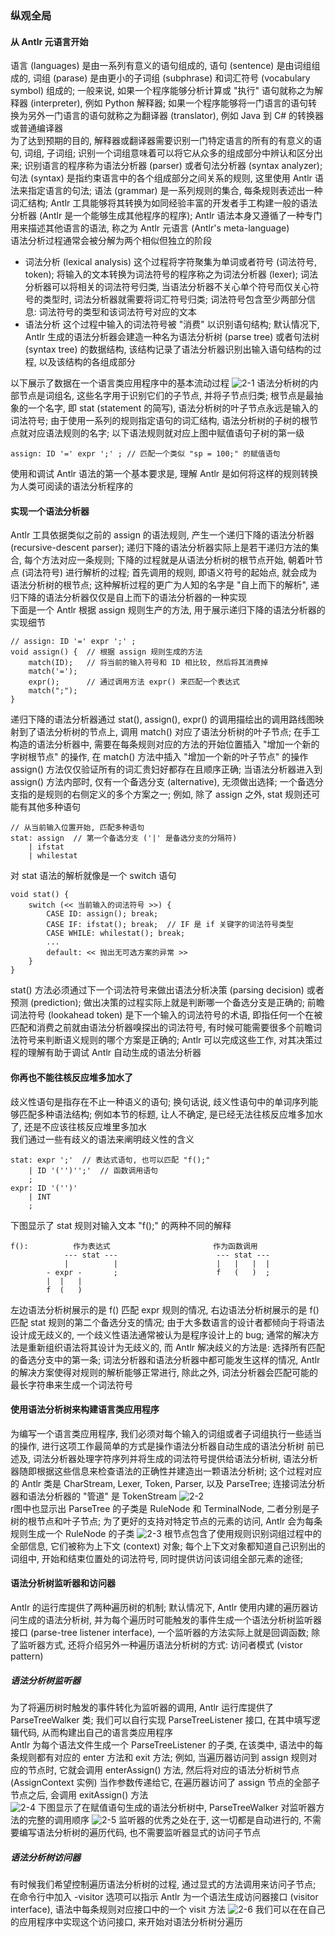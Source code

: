 ### 纵观全局

#### 从 Antlr 元语言开始
语言 (languages) 是由一系列有意义的语句组成的, 语句 (sentence) 是由词组组成的, 词组 (parase) 是由更小的子词组 (subphrase) 和词汇符号 (vocabulary symbol) 组成的; 一般来说, 如果一个程序能够分析计算或 "执行" 语句就称之为解释器 (interpreter), 例如 Python 解释器; 如果一个程序能够将一门语言的语句转换为另外一门语言的语句就称之为翻译器 (translator), 例如 Java 到 C# 的转换器或普通编译器  
为了达到预期的目的, 解释器或翻译器需要识别一门特定语言的所有的有意义的语句, 词组, 子词组; 识别一个词组意味着可以将它从众多的组成部分中辨认和区分出来; 识别语言的程序称为语法分析器 (parser) 或者句法分析器 (syntax analyzer); 句法 (syntax) 是指约束语言中的各个组成部分之间关系的规则, 这里使用 Antlr 语法来指定语言的句法; 语法 (grammar) 是一系列规则的集合, 每条规则表述出一种词汇结构; Antlr 工具能够将其转换为如同经验丰富的开发者手工构建一般的语法分析器 (Antlr 是一个能够生成其他程序的程序); Antlr 语法本身又遵循了一种专门用来描述其他语言的语法, 称之为 Antlr 元语言 (Antlr's meta-language)  
语法分析过程通常会被分解为两个相似但独立的阶段
- 词法分析 (lexical analysis)
这个过程将字符聚集为单词或者符号 (词法符号, token); 将输入的文本转换为词法符号的程序称之为词法分析器 (lexer); 词法分析器可以将相关的词法符号归类, 当语法分析器不关心单个符号而仅关心符号的类型时, 词法分析器就需要将词汇符号归类; 词法符号包含至少两部分信息: 词法符号的类型和该词法符号对应的文本
- 语法分析
这个过程中输入的词法符号被 "消费" 以识别语句结构; 默认情况下,  Antlr 生成的语法分析器会建造一种名为语法分析树 (parse tree) 或者句法树 (syntax tree) 的数据结构, 该结构记录了语法分析器识别出输入语句结构的过程, 以及该结构的各组成部分

以下展示了数据在一个语言类应用程序中的基本流动过程
![2-1](images/2-1.png)
语法分析树的内部节点是词组名, 这些名字用于识别它们的子节点, 并将子节点归类; 根节点是最抽象的一个名字, 即 stat (statement 的简写), 语法分析树的叶子节点永远是输入的词法符号; 由于使用一系列的规则指定语句的词汇结构, 语法分析树的子树的根节点就对应语法规则的名字; 以下语法规则就对应上图中赋值语句子树的第一级
```
assign: ID '=' expr ';' ; // 匹配一个类似 "sp = 100;" 的赋值语句
```
使用和调试 Antlr 语法的第一个基本要求是, 理解 Antlr 是如何将这样的规则转换为人类可阅读的语法分析程序的

#### 实现一个语法分析器
Antlr 工具依据类似之前的 assign 的语法规则, 产生一个递归下降的语法分析器 (recursive-descent parser); 递归下降的语法分析器实际上是若干递归方法的集合, 每个方法对应一条规则; 下降的过程就是从语法分析树的根节点开始, 朝着叶节点 (词法符号) 进行解析的过程; 首先调用的规则, 即语义符号的起始点, 就会成为语法分析树的根节点; 这种解析过程的更广为人知的名字是 "自上而下的解析", 递归下降的语法分析器仅仅是自上而下的语法分析器的一种实现  
下面是一个 Antlr 根据 assign 规则生产的方法, 用于展示递归下降的语法分析器的实现细节
```
// assign: ID '=' expr ';' ;
void assign() {  // 根据 assign 规则生成的方法
    match(ID);   // 将当前的输入符号和 ID 相比较, 然后将其消费掉
    match('=');  
    expr();      // 通过调用方法 expr() 来匹配一个表达式
    match(";");
}
```
递归下降的语法分析器通过 stat(), assign(), expr() 的调用描绘出的调用路线图映射到了语法分析树的节点上, 调用 match() 对应了语法分析树的叶子节点; 在手工构造的语法分析器中, 需要在每条规则对应的方法的开始位置插入 "增加一个新的字树根节点" 的操作, 在 match() 方法中插入 "增加一个新的叶子节点" 的操作  
assign() 方法仅仅验证所有的词汇贵妇好都存在且顺序正确; 当语法分析器进入到 assign() 方法内部时, 仅有一个备选分支 (alternative), 无须做出选择; 一个备选分支指的是规则的右侧定义的多个方案之一; 例如, 除了 assign 之外, stat 规则还可能有其他多种语句
```
// 从当前输入位置开始, 匹配多种语句
stat: assign  // 第一个备选分支 ('|' 是备选分支的分隔符)
    | ifstat
    | whilestat
```
对 stat 语法的解析就像是一个 switch 语句
```
void stat() {
    switch (<< 当前输入的词法符号 >>) {
        CASE ID: assign(); break;
        CASE IF: ifstat(); break;  // IF 是 if 关键字的词法符号类型
        CASE WHILE: whilestat(); break;
        ...
        default: << 抛出无可选方案的异常 >>
    }
}
```
stat() 方法必须通过下一个词法符号来做出语法分析决策 (parsing decision) 或者预测 (prediction); 做出决策的过程实际上就是判断哪一个备选分支是正确的; 前瞻词法符号 (lookahead token) 是下一个输入的词法符号的术语, 即指任何一个在被匹配和消费之前就由语法分析器嗅探出的词法符号, 有时候可能需要很多个前瞻词法符号来判断语义规则的哪个方案是正确的; Antlr 可以完成这些工作, 对其决策过程的理解有助于调试 Antlr 自动生成的语法分析器

#### 你再也不能往核反应堆多加水了
歧义性语句是指存在不止一种语义的语句; 换句话说, 歧义性语句中的单词序列能够匹配多种语法结构; 例如本节的标题, 让人不确定, 是已经无法往核反应堆多加水了, 还是不应该往核反应堆里多加水  
我们通过一些有歧义的语法来阐明歧义性的含义
```
stat: expr ';'  // 表达式语句, 也可以匹配 "f();"
    | ID '('')'';'  // 函数调用语句
    ;
expr: ID '('')'
    | INT
    ;
```
下图显示了 stat 规则对输入文本 "f();" 的两种不同的解释
```
f():          作为表达式                       作为函数调用
            --- stat ---                      --- stat ---
            |          |                      |   |   |  |
        - expr -       ;                      f   (   )  ;
        |  |   |
        f  (   )      
```
左边语法分析树展示的是 f() 匹配 expr 规则的情况, 右边语法分析树展示的是 f() 匹配 stat 规则的第二个备选分支的情况; 由于大多数语言的设计者都倾向于将语法设计成无歧义的, 一个歧义性语法通常被认为是程序设计上的 bug; 通常的解决方法是重新组织语法将其设计为无歧义的, 而 Antlr 解决歧义的方法是: 选择所有匹配的备选分支中的第一条; 词法分析器和语法分析器中都可能发生这样的情况, Antlr 的解决方案使得对规则的解析能够正常进行, 除此之外, 词法分析器会匹配可能的最长字符串来生成一个词法符号

#### 使用语法分析树来构建语言类应用程序
为编写一个语言类应用程序, 我们必须对每个输入的词组或者子词组执行一些适当的操作, 进行这项工作最简单的方式是操作语法分析器自动生成的语法分析树
前已述及, 词法分析器处理字符序列并将生成的词法符号提供给语法分析树, 语法分析器随即根据这些信息来检查语法的正确性并建造出一颗语法分析树; 这个过程对应的 Antlr 类是 CharStream, Lexer, Token, Parser, 以及 ParseTree; 连接词法分析器和语法分析器的 "管道" 是 TokenStream
![2-2](images/2-2.png)  
r图中也显示出 ParseTree 的子类是 RuleNode 和 TerminalNode, 二者分别是子树的根节点和叶子节点; 为了更好的支持对特定节点的元素的访问, Antlr 会为每条规则生成一个 RuleNode 的子类
![2-3](images/2-3.png)
根节点包含了使用规则识别词组过程中的全部信息, 它们被称为上下文 (context) 对象; 每个上下文对象都知道自己识别出的词组中, 开始和结束位置处的词法符号, 同时提供访问该词组全部元素的途径;

#### 语法分析树监听器和访问器
Antlr 的运行库提供了两种遍历树的机制; 默认情况下, Antlr 使用内建的遍历器访问生成的语法分析树, 并为每个遍历时可能触发的事件生成一个语法分析树监听器接口 (parse-tree listener interface), 一个监听器的方法实际上就是回调函数; 除了监听器方式, 还将介绍另外一种遍历语法分析树的方式: 访问者模式 (vistor pattern)

##### 语法分析树监听器
为了将遍历树时触发的事件转化为监听器的调用, Antlr 运行库提供了 ParseTreeWalker 类; 我们可以自行实现 ParseTreeListener 接口, 在其中填写逻辑代码, 从而构建出自己的语言类应用程序  
Antlr 为每个语法文件生成一个 ParseTreeListener 的子类, 在该类中, 语法中的每条规则都有对应的 enter 方法和 exit 方法; 例如, 当遍历器访问到 assign 规则对应的节点时, 它就会调用 enterAssign() 方法, 然后将对应的语法分析树节点 (AssignContext 实例) 当作参数传递给它, 在遍历器访问了 assign 节点的全部子节点之后, 会调用 exitAssign() 方法  
![2-4](images/2-4.png)
下图显示了在赋值语句生成的语法分析树中, ParseTreeWalker 对监听器方法的完整的调用顺序
![2-5](images/2-5.png)
监听器的优秀之处在于, 这一切都是自动进行的, 不需  要编写语法分析树的遍历代码, 也不需要监听器显式的访问子节点

##### 语法分析树访问器
有时候我们希望控制遍历语法分析树的过程, 通过显式的方法调用来访问子节点; 在命令行中加入 -visitor 选项可以指示 Antlr 为一个语法生成访问器接口 (visitor interface), 语法中每条规则对应接口中的一个 visit 方法
![2-6](images/2-6.png)
我们可以在在自己的应用程序中实现这个访问接口, 来开始对语法分析树分遍历
